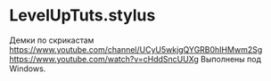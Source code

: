 # LevelUpTuts.stylus
Демки по скрикастам
https://www.youtube.com/channel/UCyU5wkjgQYGRB0hIHMwm2Sg
https://www.youtube.com/watch?v=cHddSncUUXg
Выполнены под Windows.
